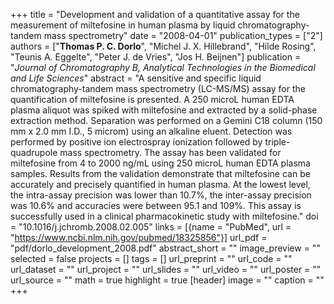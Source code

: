 +++
title = "Development and validation of a quantitative assay for the measurement of miltefosine in human plasma by liquid chromatography-tandem mass spectrometry"
date = "2008-04-01"
publication_types = ["2"]
authors = ["**Thomas P. C. Dorlo**", "Michel J. X. Hillebrand", "Hilde Rosing", "Teunis A. Eggelte", "Peter J. de Vries", "Jos H. Beijnen"]
publication = "_Journal of Chromatography B, Analytical Technologies in the Biomedical and Life Sciences_"
abstract = "A sensitive and specific liquid chromatography-tandem mass spectrometry (LC-MS/MS) assay for the quantification of miltefosine is presented. A 250 microL human EDTA plasma aliquot was spiked with miltefosine and extracted by a solid-phase extraction method. Separation was performed on a Gemini C18 column (150 mm x 2.0 mm I.D., 5 microm) using an alkaline eluent. Detection was performed by positive ion electrospray ionization followed by triple-quadrupole mass spectrometry. The assay has been validated for miltefosine from 4 to 2000 ng/mL using 250 microL human EDTA plasma samples. Results from the validation demonstrate that miltefosine can be accurately and precisely quantified in human plasma. At the lowest level, the intra-assay precision was lower than 10.7%, the inter-assay precision was 10.6% and accuracies were between 95.1 and 109%. This assay is successfully used in a clinical pharmacokinetic study with miltefosine."
doi = "10.1016/j.jchromb.2008.02.005"
links = [{name = "PubMed", url = "https://www.ncbi.nlm.nih.gov/pubmed/18325856"}]
url_pdf = "pdf/dorlo_development_2008.pdf"
abstract_short = ""
image_preview = ""
selected = false
projects = []
tags = []
url_preprint = ""
url_code = ""
url_dataset = ""
url_project = ""
url_slides = ""
url_video = ""
url_poster = ""
url_source = ""
math = true
highlight = true
[header]
image = ""
caption = ""
+++
